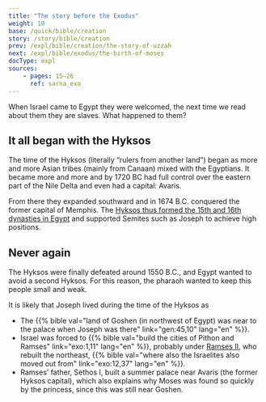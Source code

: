 ```yaml
---
title: "The story before the Exodus"
weight: 10
base: /quick/bible/creation
story: /story/bible/creation
prev: /expl/bible/creation/the-story-of-uzzah
next: /expl/bible/exodus/the-birth-of-moses
docType: expl
sources:
    - pages: 15–26
      ref: sarna_exo
---
```


When Israel came to Egypt they were welcomed, the next time we read about them they are slaves. What happened to them?

## It all began with the Hyksos

<a name="31f6"></a>
The time of the Hyksos (literally “rulers from another land”) began as more and more Asian tribes (mainly from Canaan) mixed with the Egyptians. It became more and more and by 1720 BC had full control over the eastern part of the Nile Delta and even had a capital: Avaris.

From there they expanded southward and in 1674 B.C. conquered the former capital of Memphis. The [Hyksos thus formed the 15th and 16th dynasties in Egypt](https://en.wikipedia.org/wiki/Second_Intermediate_Period_of_Egypt) and supported Semites such as Joseph to achieve high positions.

## Never again

<a name="dc6a"></a>
The Hyksos were finally defeated around 1550 B.C., and Egypt wanted to avoid a second Hyksos. For this reason, the pharaoh wanted to keep this people small and weak.

It is likely that Joseph lived during the time of the Hyksos as

- The {{% bible val="land of Goshen (in northwest of Egypt) was near to the palace when Joseph was there" link="gen:45,10" lang="en" %}}.
- Israel was forced to {{% bible val="build the cities of Pithon and Ramses" link="exo:1,11" lang="en" %}}, probably under [Ramses II](https://en.wikipedia.org/wiki/Ramesses_II), who rebuilt the northeast, {{% bible val="where also the Israelites also moved out from" link="exo:12,37" lang="en" %}}.
- Ramses’ father, Sethos I, built a summer palace near Avaris (the former Hyksos capital), which also explains why Moses was found so quickly by the princess, since this was still near Goshen.
